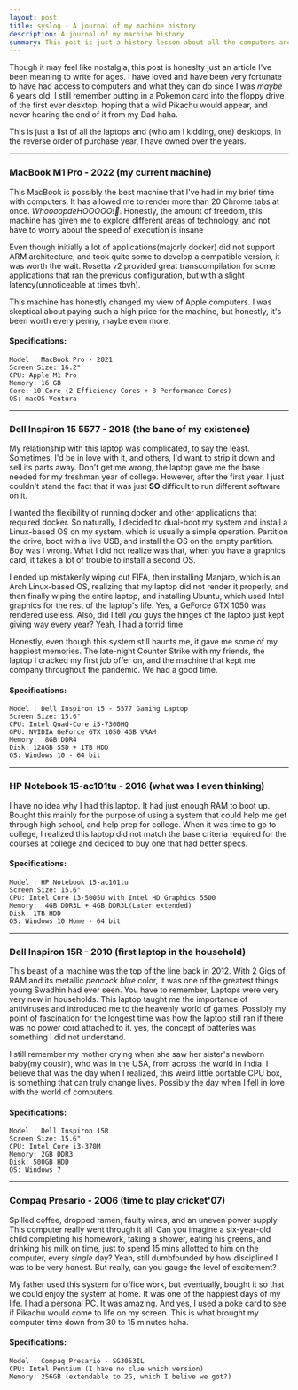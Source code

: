 ```yaml
---
layout: post
title: syslog - A journal of my machine history
description: A journal of my machine history
summary: This post is just a history lesson about all the computers and laptops I've used over the years and my experience with them
---
```


Though it may feel like nostalgia, this post is honeslty just an article I've been meaning to write for ages. I have loved and have been very fortunate to have had access to computers and what they can do since I was <i>maybe</i> 6 years old. I still remember putting in a Pokemon card into the floppy drive of the first ever desktop, hoping that a wild Pikachu would appear, and never hearing the end of it from my Dad haha.

This is just a list of all the laptops and (who am I kidding, one) desktops, in the reverse order of purchase year, I have owned over the years.

<hr>

### MacBook M1 Pro - 2022 (my current machine)

This MacBook is possibly the best machine that I've had in my brief time with computers. It has allowed me to render more than 20 Chrome tabs at once. <i>WhoooopdeHOOOOO!🎉</i>. Honestly, the amount of freedom, this machine has given me to explore different areas of technology, and not have to worry about the speed of execution is insane

Even though initially a lot of applications(majorly docker) did not support ARM architecture, and took quite some to develop a compatible version, it was worth the wait. Rosetta v2 provided great transcompilation for some applications that ran the previous configuration, but with a slight latency(unnoticeable at times tbvh).

This machine has honestly changed my view of Apple computers. I was skeptical about paying such a high price for the machine, but honestly, it's been worth every penny, maybe even more.

#### Specifications:

```
Model : MacBook Pro - 2021
Screen Size: 16.2"
CPU: Apple M1 Pro
Memory: 16 GB
Core: 10 Core (2 Efficiency Cores + 8 Performance Cores)
OS: macOS Ventura
```

<hr>

### Dell Inspiron 15 5577 - 2018 (the bane of my existence)

My relationship with this laptop was complicated, to say the least. Sometimes, I'd be in love with it, and others, I'd want to strip it down and sell its parts away. Don't get me wrong, the laptop gave me the base I needed for my freshman year of college. However, after the first year, I just couldn't stand the fact that it was just <b>SO</b> difficult to run different software on it.

I wanted the flexibility of running docker and other applications that required docker. So naturally, I decided to dual-boot my system and install a Linux-based OS on my system, which is usually a simple operation. Partition the drive, boot with a live USB, and install the OS on the empty partition. Boy was I wrong. What I did not realize was that, when you have a graphics card, it takes a lot of trouble to install a second OS.

I ended up mistakenly wiping out FIFA, then installing Manjaro, which is an Arch Linux-based OS, realizing that my laptop did not render it properly, and then finally wiping the entire laptop, and installing Ubuntu, which used Intel graphics for the rest of the laptop's life. Yes, a GeForce GTX 1050 was rendered useless. Also, did I tell you guys the hinges of the laptop just kept giving way every year? Yeah, I had a torrid time.

Honestly, even though this system still haunts me, it gave me some of my happiest memories. The late-night Counter Strike with my friends, the laptop I cracked my first job offer on, and the machine that kept me company throughout the pandemic. We had a good time.

#### Specifications:

```
Model : Dell Inspiron 15 - 5577 Gaming Laptop
Screen Size: 15.6"
CPU: Intel Quad-Core i5-7300HQ
GPU: NVIDIA GeForce GTX 1050 4GB VRAM
Memory:  8GB DDR4
Disk: 128GB SSD + 1TB HDD
OS: Windows 10 - 64 bit
```

<hr>

### HP Notebook 15-ac101tu - 2016 (what was I even thinking)

I have no idea why I had this laptop. It had just enough RAM to boot up. Bought this mainly for the purpose of using a system that could help me get through high school, and help prep for college. When it was time to go to college, I realized this laptop did not match the base criteria required for the courses at college and decided to buy one that had better specs.

#### Specifications:

```
Model : HP Notebook 15-ac101tu
Screen Size: 15.6"
CPU: Intel Core i3-5005U with Intel HD Graphics 5500
Memory:  4GB DDR3L + 4GB DDR3L(Later extended)
Disk: 1TB HDD
OS: Windows 10 Home - 64 bit
```

<hr>

### Dell Inspiron 15R - 2010 (first laptop in the household)

This beast of a machine was the top of the line back in 2012. With 2 Gigs of RAM and its metallic <i>peacock blue</i> color, it was one of the greatest things young Swadhin had ever seen. You have to remember, Laptops were very very new in households. This laptop taught me the importance of antiviruses and introduced me to the heavenly world of games. Possibly my point of fascination for the longest time was how the laptop still ran if there was no power cord attached to it. yes, the concept of batteries was something I did not understand.

I still remember my mother crying when she saw her sister's newborn baby(my cousin), who was in the USA, from across the world in India. I believe that was the day when I realized, this weird little portable CPU box, is something that can truly change lives. Possibly the day when I fell in love with the world of computers.

#### Specifications:

```
Model : Dell Inspiron 15R
Screen Size: 15.6"
CPU: Intel Core i3-370M
Memory: 2GB DDR3
Disk: 500GB HDD
OS: Windows 7
```

<hr>

### Compaq Presario - 2006 (time to play cricket'07)

Spilled coffee, dropped ramen, faulty wires, and an uneven power supply. This computer really went through it all. Can you imagine a six-year-old child completing his homework, taking a shower, eating his greens, and drinking his milk on time, just to spend 15 mins allotted to him on the computer, every <i> single</i> day? Yeah, still dumbfounded by how disciplined I was to be very honest. But really, can you gauge the level of excitement?

My father used this system for office work, but eventually, bought it so that we could enjoy the system at home. It was one of the happiest days of my life. I had a personal PC. It was amazing. And yes, I used a poke card to see if Pikachu would come to life on my screen. This is what brought my computer time down from 30 to 15 minutes haha.

#### Specifications:

```
Model : Compaq Presario - SG3053IL
CPU: Intel Pentium (I have no clue which version)
Memory: 256GB (extendable to 2G, which I belive we got?)
```

